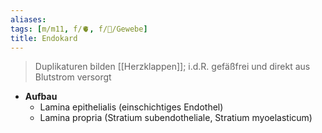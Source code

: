 ```yaml
---
aliases: 
tags: [m/m11, f/🫀, f/🔬/Gewebe]
title: Endokard
---
```

> Duplikaturen bilden [[Herzklappen]]; i.d.R. gefäßfrei und direkt aus Blutstrom versorgt
- **Aufbau**
	- Lamina epithelialis (einschichtiges Endothel)
	- Lamina propria (Stratium subendotheliale, Stratium myoelasticum)